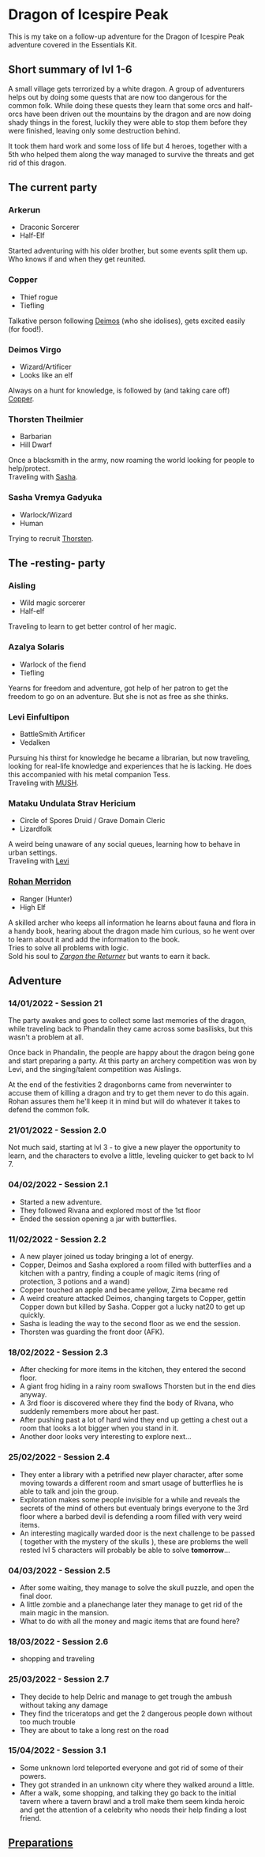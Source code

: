 # Dragon of Icespire Peak
This is my take on a follow-up adventure for the Dragon of Icespire Peak adventure covered in the Essentials Kit.

## Short summary of lvl 1-6
A small village gets terrorized by a white dragon. A group of adventurers helps out by doing some quests that are now too dangerous for the common folk.
While doing these quests they learn that some orcs and half-orcs have been driven out the mountains by the dragon and are now doing shady things in the forest, luckily they were able to stop them before they were finished, leaving only some destruction behind.

It took them hard work and some loss of life but 4 heroes, together with a 5th who helped them along the way managed to survive the threats and get rid of this dragon.

## The current party
### Arkerun
* Draconic Sorcerer
* Half-Elf

Started adventuring with his older brother, but some events split them up. Who knows if and when they get reunited.

### Copper
* Thief rogue
* Tiefling

Talkative person following [Deimos](#deimos-virgo) (who she idolises), gets excited easily (for food!).

### Deimos Virgo
* Wizard/Artificer
* Looks like an elf

Always on a hunt for knowledge, is followed by (and taking care off) [Copper](#copper).

### Thorsten Theilmier
* Barbarian
* Hill Dwarf

Once a blacksmith in the army, now roaming the world looking for people to help/protect.\
Traveling with [Sasha](#sasha-vermya-gadyuka).

### Sasha Vremya Gadyuka
* Warlock/Wizard
* Human

Trying to recruit [Thorsten](#thorsten-theilmier).


## The -resting- party
### Aisling
* Wild magic sorcerer
* Half-elf

Traveling to learn to get better control of her magic.

### Azalya Solaris
* Warlock of the fiend
* Tiefling

Yearns for freedom and adventure, got help of her patron to get the freedom to go on an adventure. But she is not as free as she thinks.

### Levi Einfultipon
* BattleSmith Artificer
* Vedalken

Pursuing his thirst for knowledge he became a librarian, but now traveling, looking for real-life knowledge and experiences that he is lacking.
He does this accompanied with his metal companion Tess.\
Traveling with [MUSH](#mataku-undulata-strav-hericium).

### Mataku Undulata Strav Hericium
* Circle of Spores Druid / Grave Domain Cleric
* Lizardfolk

A weird being unaware of any social queues, learning how to behave in urban settings.\
Traveling with [Levi](#levi-einfultipon)

### [Rohan Merridon](players%20notes/Rohan%20Merridon)
* Ranger (Hunter)
* High Elf

A skilled archer who keeps all information he learns about fauna and flora in a handy book, hearing about the dragon made him curious, so he went over to learn about it and add the information to the book. \
Tries to solve all problems with logic.\
Sold his soul to *[Zargon the Returner](https://forgottenrealms.fandom.com/wiki/Zargon)* but wants to earn it back.

## Adventure
### 14/01/2022 - Session 21
The party awakes and goes to collect some last memories of the dragon, while traveling back to Phandalin they came across some basilisks, but this wasn't a problem at all.

Once back in Phandalin, the people are happy about the dragon being gone and start preparing a party. At this party an archery competition was won by Levi, and the singing/talent competition was Aislings.

At the end of the festivities 2 dragonborns came from neverwinter to accuse them of killing a dragon and try to get them never to do this again. Rohan assures them he'll keep it in mind but will do whatever it takes to defend the common folk.


### 21/01/2022 - Session 2.0
Not much said, starting at lvl 3 - to give a new player the opportunity to learn, and the characters to evolve a little, leveling quicker to get back to lvl 7.

### 04/02/2022 - Session 2.1
* Started a new adventure.
* They followed Rivana and explored most of the 1st floor
* Ended the session opening a jar with butterflies.

### 11/02/2022 - Session 2.2
* A new player joined us today bringing a lot of energy.
* Copper, Deimos and Sasha explored a room filled with butterflies and a kitchen with a pantry, finding a couple of magic items (ring of protection, 3 potions and a wand)
* Copper touched an apple and became yellow, Zima became red
* A weird creature attacked Deimos, changing targets to Copper, gettin Copper down but killed by Sasha. Copper got a lucky nat20 to get up quickly.
* Sasha is leading the way to the second floor as we end the session.
* Thorsten was guarding the front door (AFK).

### 18/02/2022 - Session 2.3
* After checking for more items in the kitchen, they entered the second floor.
* A giant frog hiding in a rainy room swallows Thorsten but in the end dies anyway.
* A 3rd floor is discovered where they find the body of Rivana, who suddenly remembers more about her past.
* After pushing past a lot of hard wind they end up getting a chest out a room that looks a lot bigger when you stand in it.
* Another door looks very interesting to explore next...

### 25/02/2022 - Session 2.4
* They enter a library with a petrified new player character, after some moving towards a different room and smart usage of butterflies he is able to talk and join the group.
* Exploration makes some people invisible for a while and reveals the secrets of the mind of others but eventualy brings everyone to the 3rd floor where a barbed devil is defending a room filled with very weird items.
* An interesting magically warded door is the next challenge to be passed ( together with the mystery of the skulls ), these are problems the well rested lvl 5 characters will probably be able to solve **tomorrow**...

### 04/03/2022 - Session 2.5
* After some waiting, they manage to solve the skull puzzle, and open the final door.
* A little zombie and a planechange later they manage to get rid of the main magic in the mansion.
* What to do with all the money and magic items that are found here?

### 18/03/2022 - Session 2.6
* shopping and traveling

### 25/03/2022 - Session 2.7
* They decide to help Delric and manage to get trough the ambush without taking any damage
* They find the triceratops and get the 2 dangerous people down without too much trouble
* They are about to take a long rest on the road

### 15/04/2022 - Session 3.1
* Some unknown lord teleported everyone and got rid of some of their powers.
* They got stranded in an unknown city where they walked around a little.
* After a walk, some shopping, and talking they go back to the initial tavern where a tavern brawl and a troll make them seem kinda  heroic and get the attention of a celebrity who needs their help finding a lost friend.




## [Preparations](secrets/Preparations%20home)


